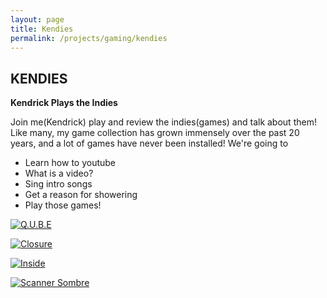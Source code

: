 ```yaml
---
layout: page
title: Kendies
permalink: /projects/gaming/kendies
---
```

## KENDIES

__Kendrick Plays the Indies__

Join me(Kendrick) play and review the indies(games) and talk about them! Like many,
my game collection has grown immensely over the past 20 years, and a lot of games
have never been installed! We're going to

* Learn how to youtube
* What is a video?
* Sing intro songs
* Get a reason for showering
* Play those games!



[![Q.U.B.E](https://upload.wikimedia.org/wikipedia/en/a/a5/Qube_game_logo.png)](https://www.youtube.com/watch?v=rvcLrKtknbc)

[![Closure](https://steamcdn-a.akamaihd.net/steam/apps/72000/header.jpg)](https://www.youtube.com/watch?v=xwBaR7UqbY8)

[![Inside](https://upload.wikimedia.org/wikipedia/en/5/50/INSIDE_Xbox_One_cover_art.png)](https://www.youtube.com/watch?v=xTA6SgFG_4Q)

[![Scanner Sombre](https://upload.wikimedia.org/wikipedia/en/1/10/Scanner_Sombre_logo.png)](https://www.youtube.com/watch?v=451ZJVoG-TQ)
